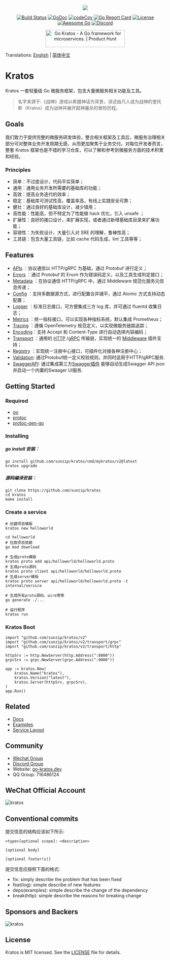 <p align="center"><a href="https://go-kratos.dev/" target="_blank"><img src="https://github.com/sunzip/kratos/blob/main/docs/images/kratos-large.png?raw=true"></a></p>

<p align="center">
<a href="https://github.com/sunzip/kratos/actions"><img src="https://github.com/sunzip/kratos/workflows/Go/badge.svg" alt="Build Status"></a>
<a href="https://pkg.go.dev/github.com/sunzip/kratos/v2"><img src="https://pkg.go.dev/badge/github.com/sunzip/kratos/v2" alt="GoDoc"></a>
<a href="https://codecov.io/gh/go-kratos/kratos"><img src="https://codecov.io/gh/go-kratos/kratos/master/graph/badge.svg" alt="codeCov"></a>
<a href="https://goreportcard.com/report/github.com/sunzip/kratos"><img src="https://goreportcard.com/badge/github.com/sunzip/kratos" alt="Go Report Card"></a>
<a href="https://github.com/sunzip/kratos/blob/main/LICENSE"><img src="https://img.shields.io/github/license/go-kratos/kratos" alt="License"></a>
<a href="https://github.com/avelino/awesome-go"><img src="https://awesome.re/mentioned-badge.svg" alt="Awesome Go"></a>
<a href="https://discord.gg/BWzJsUJ"><img src="https://img.shields.io/discord/766619759214854164?label=chat&logo=discord" alt="Discord"></a>
</p>
<p align="center">
<a href="https://www.producthunt.com/posts/go-kratos?utm_source=badge-featured&utm_medium=badge&utm_souce=badge-go-kratos" target="_blank"><img src="https://api.producthunt.com/widgets/embed-image/v1/featured.svg?post_id=306565&theme=light" alt="Go Kratos - A Go framework for microservices. | Product Hunt" style="width: 250px; height: 54px;" width="250" height="54" /></a>
</p>

Translations: [English](README.md) | [简体中文](README_zh.md)

# Kratos

Kratos 一套轻量级 Go 微服务框架，包含大量微服务相关功能及工具。  

> 名字来源于:《战神》游戏以希腊神话为背景，讲述由凡人成为战神的奎托斯（Kratos）成为战神并展开弑神屠杀的冒险历程。

## Goals

我们致力于提供完整的微服务研发体验，整合相关框架及工具后，微服务治理相关部分可对整体业务开发周期无感，从而更加聚焦于业务交付。对每位开发者而言，整套 Kratos 框架也是不错的学习仓库，可以了解和参考到微服务方面的技术积累和经验。

### Principles

* 简单：不过度设计，代码平实简单；
* 通用：通用业务开发所需要的基础库的功能；
* 高效：提高业务迭代的效率；
* 稳定：基础库可测试性高，覆盖率高，有线上实践安全可靠；
* 健壮：通过良好的基础库设计，减少错用；
* 高性能：性能高，但不特定为了性能做 hack 优化，引入 unsafe ；
* 扩展性：良好的接口设计，来扩展实现，或者通过新增基础库目录来扩展功能；
* 容错性：为失败设计，大量引入对 SRE 的理解，鲁棒性高；
* 工具链：包含大量工具链，比如 cache 代码生成，lint 工具等等；

## Features
* [APIs](https://github.com/sunzip/examples/helloworld/helloworld) ：协议通信以 HTTP/gRPC 为基础，通过 Protobuf 进行定义；
* [Errors](https://github.com/sunzip/examples/errors/api) ：通过 Protobuf 的 Enum 作为错误码定义，以及工具生成判定接口；
* [Metadata](https://github.com/sunzip/examples/metadata) ：在协议通信 HTTP/gRPC 中，通过 Middleware 规范化服务元信息传递；
* [Config](https://github.com/sunzip/examples/config) ：支持多数据源方式，进行配置合并铺平，通过 Atomic 方式支持动态配置；
* [Logger](https://github.com/sunzip/examples/log) ：标准日志接口，可方便集成三方 log 库，并可通过 fluentd 收集日志；
* [Metrics](https://github.com/sunzip/examples/metrics) ：统一指标接口，可以实现各种指标系统，默认集成 Prometheus；
* [Tracing](https://github.com/sunzip/examples/traces) ：遵循 OpenTelemetry 规范定义，以实现微服务链路追踪；
* [Encoding](encoding)：支持 Accept 和 Content-Type 进行自动选择内容编码；
* [Transport](transport/transport.go) ：通用的 [HTTP](https://github.com/sunzip/examples/http/middlewares) /[gRPC](https://github.com/sunzip/examples/middleware/main.go) 传输层，实现统一的 [Middleware](middleware) 插件支持；
* [Registry](https://github.com/sunzip/examples/registry) ：实现统一注册中心接口，可插件化对接各种注册中心；
* [Validation](https://github.com/sunzip/examples/validate): 通过Protobuf统一定义校验规则，并同时适用于HTTP/gRPC服务.
* [SwaggerAPI](https://github.com/sunzip/swagger-api/blob/main/examples/helloworld/server/main.go): 通过集成第三方[Swagger插件](https://github.com/sunzip/swagger-api) 能够自动生成Swagger API json并启动一个内置的Swaager UI服务.

## Getting Started
### Required
- [go](https://golang.org/dl/)
- [protoc](https://github.com/protocolbuffers/protobuf)
- [protoc-gen-go](https://github.com/protocolbuffers/protobuf-go)

### Installing
##### go install 安装：
```
go install github.com/sunzip/kratos/cmd/mykratos/v2@latest
kratos upgrade
```
##### 源码编译安装：
```
git clone https://github.com/sunzip/kratos
cd kratos
make install
```

### Create a service
```
# 创建项目模板
kratos new helloworld

cd helloworld
# 拉取项目依赖
go mod download

# 生成proto模板
kratos proto add api/helloworld/helloworld.proto
# 生成proto源码
kratos proto client api/helloworld/helloworld.proto
# 生成server模板
kratos proto server api/helloworld/helloworld.proto -t internal/service

# 生成所有proto源码、wire等等
go generate ./...

# 运行程序
kratos run
```

### Kratos Boot
```
import "github.com/sunzip/kratos/v2"
import "github.com/sunzip/kratos/v2/transport/grpc"
import "github.com/sunzip/kratos/v2/transport/http"

httpSrv := http.NewServer(http.Address(":8000"))
grpcSrv := grpc.NewServer(grpc.Address(":9000"))

app := kratos.New(
    kratos.Name("kratos"),
    kratos.Version("latest"),
    kratos.Server(httpSrv, grpcSrv),
)
app.Run()
```

## Related

* [Docs](https://go-kratos.dev/)
* [Examples](https://github.com/sunzip/examples)
* [Service Layout](https://github.com/sunzip/kratos-layout)

## Community
* [Wechat Group](https://github.com/sunzip/kratos/issues/682)
* [Discord Group](https://discord.gg/BWzJsUJ)
* Website:  [go-kratos.dev](https://go-kratos.dev)
* QQ Group: 716486124

## WeChat Official Account
![kratos](docs/images/wechat.png)

## Conventional commits
提交信息的结构应该如下所示:
```text
<type>[optional scope]: <description>

[optional body]

[optional footer(s)]
```

提交信息应按照下面的格式:
- fix: simply describe the problem that has been fixed
- feat(log): simple describe of new features
- deps(examples): simple describe the change of the dependency
- break(http): simple describe the reasons for breaking change

## Sponsors and Backers

![kratos](docs/images/alipay.png)

## License
Kratos is MIT licensed. See the [LICENSE](./LICENSE) file for details.
